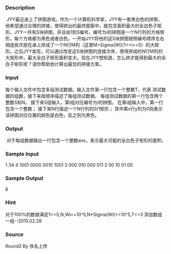 
### Description
 JYY最近迷上了拼图游戏。作为一个计算机科学家，JYY有一套黑白色的拼图，他希望通过合理的拼接，使得拼出的最终图案中，能包含面积最大的全白色子矩形。JYY一共有S块拼图，并且由1到S编号。编号为i的拼图是一个N行列的方格矩形，每个方格都为黑色或者白色。一开始JYY将他的这S块拼图按照编号顺序左右相连依次放在桌上拼成了一个N行M列（这里M=Sigma(Wi)(1<=i<=S）的大矩形。之后JYY发现，可以通过改变这S块拼图的连接次序，使得拼成的N行M列的大矩形中，最大全白子矩形面积变大。现在JYY想知道，怎么拼才能得到最大的全白子矩形呢？请你帮助他计算出最佳的拼接方案。
### Input
每个输入文件中包含多组测试数据。输入文件第一行包含一个整数T，代表
测试数据的组数，接下来按顺序描述了每组测试数据。
每组测试数据的第一行包含两个整数S和N。
接下来S组输入，第i组对应编号为i的拼图。
在第i组输入中，第一行包含一个整数；
接下来N行描述一个N行列的0/1矩形；
其中第x行y列为0则表示该拼图对应位置的颜色是白色，反之则为黑色。



### Output
 对于每组数据输出一行包含一个整数ans，表示最大可能的全白色子矩形的面积。

### Sample Input
1
34
4
1001
0000
0010
1001
3
000
010
000
011
2
00
10
01
00
### Sample Output
6
### Hint
对于100%的数据满足1<=S,N,Wi<=10^5,N*Sigma(Wi)<=10^5,T<=3
添加数组一组--2015.02.28
### Source
Round2 By 佚名上传